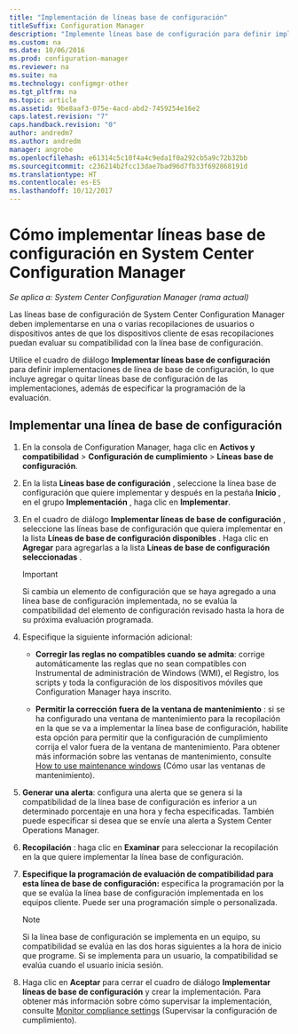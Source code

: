 ```yaml
---
title: "Implementación de líneas base de configuración"
titleSuffix: Configuration Manager
description: "Implemente líneas base de configuración para definir implementaciones de línea base de configuración y agregar o quitar líneas base de configuración de las implementaciones."
ms.custom: na
ms.date: 10/06/2016
ms.prod: configuration-manager
ms.reviewer: na
ms.suite: na
ms.technology: configmgr-other
ms.tgt_pltfrm: na
ms.topic: article
ms.assetid: 9be8aaf3-075e-4acd-abd2-7459254e16e2
caps.latest.revision: "7"
caps.handback.revision: "0"
author: andredm7
ms.author: andredm
manager: angrobe
ms.openlocfilehash: e61314c5c10f4a4c9eda1f0a292cb5a9c72b32bb
ms.sourcegitcommit: c236214b2fcc13dae7bad96d7fb33f692868191d
ms.translationtype: HT
ms.contentlocale: es-ES
ms.lasthandoff: 10/12/2017
---
```

# <a name="how-to-deploy-configuration-baselines-in-system-center-configuration-manager"></a>Cómo implementar líneas base de configuración en System Center Configuration Manager

*Se aplica a: System Center Configuration Manager (rama actual)*

Las líneas base de configuración de System Center Configuration Manager deben implementarse en una o varias recopilaciones de usuarios o dispositivos antes de que los dispositivos cliente de esas recopilaciones puedan evaluar su compatibilidad con la línea base de configuración.  

Utilice el cuadro de diálogo **Implementar líneas base de configuración** para definir implementaciones de línea de base de configuración, lo que incluye agregar o quitar líneas base de configuración de las implementaciones, además de especificar la programación de la evaluación.  

## <a name="deploy-a-configuration-baseline"></a>Implementar una línea de base de configuración  

1.  En la consola de Configuration Manager, haga clic en **Activos y compatibilidad** > **Configuración de cumplimiento** > **Líneas base de configuración**.  

3.  En la lista **Líneas base de configuración** , seleccione la línea base de configuración que quiere implementar y después en la pestaña **Inicio** , en el grupo **Implementación** , haga clic en **Implementar**.  

4.  En el cuadro de diálogo **Implementar líneas de base de configuración** , seleccione las líneas base de configuración que quiera implementar en la lista **Líneas de base de configuración disponibles** . Haga clic en **Agregar** para agregarlas a la lista **Líneas de base de configuración seleccionadas** .  

    > [!IMPORTANT]  
    >  Si cambia un elemento de configuración que se haya agregado a una línea base de configuración implementada, no se evalúa la compatibilidad del elemento de configuración revisado hasta la hora de su próxima evaluación programada.  

5.  Especifique la siguiente información adicional:  

    -   **Corregir las reglas no compatibles cuando se admita**: corrige automáticamente las reglas que no sean compatibles con Instrumental de administración de Windows (WMI), el Registro, los scripts y toda la configuración de los dispositivos móviles que Configuration Manager haya inscrito.  

    -   **Permitir la corrección fuera de la ventana de mantenimiento** : si se ha configurado una ventana de mantenimiento para la recopilación en la que se va a implementar la línea base de configuración, habilite esta opción para permitir que la configuración de cumplimiento corrija el valor fuera de la ventana de mantenimiento. Para obtener más información sobre las ventanas de mantenimiento, consulte [How to use maintenance windows](/sccm/core/clients/manage/collections/use-maintenance-windows) (Cómo usar las ventanas de mantenimiento).  

6.  **Generar una alerta**: configura una alerta que se genera si la compatibilidad de la línea base de configuración es inferior a un determinado porcentaje en una hora y fecha especificadas. También puede especificar si desea que se envíe una alerta a System Center Operations Manager.  

7.  **Recopilación** : haga clic en **Examinar** para seleccionar la recopilación en la que quiere implementar la línea base de configuración.  

8.  **Especifique la programación de evaluación de compatibilidad para esta línea de base de configuración:** especifica la programación por la que se evalúa la línea base de configuración implementada en los equipos cliente. Puede ser una programación simple o personalizada.  

    > [!NOTE]  
    >  Si la línea base de configuración se implementa en un equipo, su compatibilidad se evalúa en las dos horas siguientes a la hora de inicio que programe. Si se implementa para un usuario, la compatibilidad se evalúa cuando el usuario inicia sesión.  

9. Haga clic en **Aceptar** para cerrar el cuadro de diálogo **Implementar líneas de base de configuración** y crear la implementación. Para obtener más información sobre cómo supervisar la implementación, consulte [Monitor compliance settings](/sccm/compliance/deploy-use/monitor-compliance-settings) (Supervisar la configuración de cumplimiento).  
